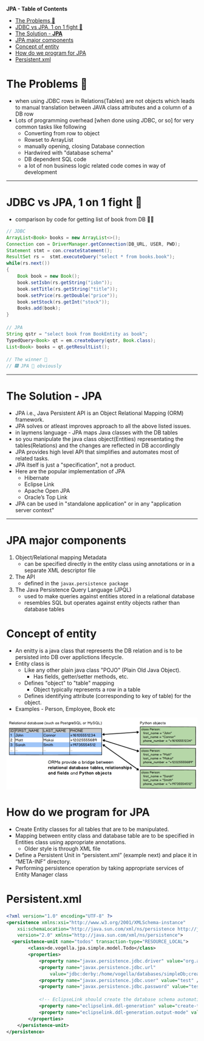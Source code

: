 **JPA - Table of Contents**
- [The Problems 🐛](#the-problems-%f0%9f%90%9b)
- [JDBC vs JPA, 1 on 1 fight 🥋](#jdbc-vs-jpa-1-on-1-fight-%f0%9f%a5%8b)
- [The Solution - **JPA**](#the-solution---jpa)
- [JPA major components](#jpa-major-components)
- [Concept of entity](#concept-of-entity)
- [How do we program for JPA](#how-do-we-program-for-jpa)
- [Persistent.xml](#persistentxml)

# The Problems 🐛
- when using JDBC rows in Relations(Tables) are not objects which leads to manual translation between JAVA class attributes and a column of a DB row
- Lots of programming overhead [when done using JDBC, or so] for very common tasks like following
	- Converting from row to object 
	- Rowset to ArrayList
	- manually opening, closing Database connection
	- Hardwired with "database schema"
	- DB dependent SQL code
	- a lot of non business logic related code comes in way of development


---


# JDBC vs JPA, 1 on 1 fight 🥋
- comparison by code for getting list of book from DB 👩‍💻
````java
// JDBC
ArrayList<Book> books = new ArrayList<>();
Connection con = DriverManager.getConnection(DB_URL, USER, PWD);
Statement stmt = con.createStatement();
ResultSet rs =  stmt.executeQuery("select * from books.book");
while(rs.next())
{
	Book book = new Book();
	book.setIsbn(rs.getString("isbn"));
	book.setTitle(rs.getString("title"));
	book.setPrice(rs.getDouble("price"));
	book.setStock(rs.getInt("stock"));
	Books.add(book);
}

// JPA
String qstr = "select book from BookEntity as book";
TypedQuery<Book> qt = em.createQuery(qstr, Book.class);
List<Book> books = qt.getResultList();

// The winner 🙌
// 🎆 JPA 🎇 obviously

````


---


# The Solution - **JPA**
- JPA i.e., Java Persistent API is an  Object Relational Mapping (ORM) framework.
- JPA solves or atleast improves approach to all the above listed issues.
- in laymens language - JPA maps Java classes with the DB tables
- so you manipulate the java class object(Entities) representating the tables(Relations) and the changes are reflected in DB accordingly
- JPA provides high level API that simplifies and automates most of related tasks.
- JPA itself is just a "specification", not a product.
- Here are the popular implementation of JPA
  - Hibernate
  - Eclipse Link
  - Apache Open JPA
  - Oracle’s Top Link 
- JPA can be used in "standalone application" or in any "application server context"


---


# JPA major components
1. Object/Relational mapping Metadata
   - can be specified directly in the entity class using annotations or in a separate XML descriptor file
2. The API
   - defined in the `javax.persistence package`
3. The Java Persistence Query Language (JPQL) 
   - used to make queries against entities stored in a relational database 
   - resembles SQL but operates against entity objects rather than database tables 

# Concept of entity
- An enitty is a java class that represents the DB relation and is to be persisted into DB over applictions lifecycle.
- Entity class is
  - Like any other plain java class "POJO" (Plain Old Java Object).
    - Has fields, getter/setter methods, etc.
  - Defines "object" to "table" mapping
  	- Object typically represents a row in a table
  - Defines identifying attribute (corresponding to key of table) for the object.
- Examples - Person, Employee, Book etc
<img src="./orms-bridge.png" alt="see image here https://www.fullstackpython.com/img/visuals/orms-bridge.png">

# How do we program for JPA
- Create Entity classes for all tables that are to be manipulated.
- Mapping between entity class and database table are to be specified in Entities class using appropriate annotations.
  - Older style is through XML file
- Define a Persistent Unit in “persistent.xml” (example next) and place it in “META-INF” directory.
- Performing persistence operation by taking appropriate services of Entity Manager class

# Persistent.xml
````xml
<?xml version="1.0" encoding="UTF-8" ?>
<persistence xmlns:xsi="http://www.w3.org/2001/XMLSchema-instance"
    xsi:schemaLocation="http://java.sun.com/xml/ns/persistence http://java.sun.com/xml/ns/persistence/persistence_2_0.xsd"
    version="2.0" xmlns="http://java.sun.com/xml/ns/persistence">
  <persistence-unit name="todos" transaction-type="RESOURCE_LOCAL">
		<class>de.vogella.jpa.simple.model.Todo</class>
		<properties>
			<property name="javax.persistence.jdbc.driver" value="org.apache.derby.jdbc.EmbeddedDriver" />
			<property name="javax.persistence.jdbc.url"
				value="jdbc:derby:/home/vogella/databases/simpleDb;create=true" />
			<property name="javax.persistence.jdbc.user" value="test" />
			<property name="javax.persistence.jdbc.password" value="test" />

			<!-- EclipseLink should create the database schema automatically -->
			<property name="eclipselink.ddl-generation" value="create-tables" />
			<property name="eclipselink.ddl-generation.output-mode" value="database" />
		</properties>
	</persistence-unit>
</persistence>
````






























